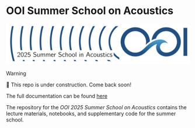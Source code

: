 # OOI Summer School on Acoustics
![OOI logo](imgs/summer_school_logo.png)

> [!WARNING]
> 👷 This repo is under construction. Come back soon!

The full documentation can be found [here](https://2025-summer-school-acoustics.readthedocs.io/en/docs_dev/)

<!-- SPHINX-START -->

The repository for the *OOI 2025 Summer School on Acoustics* contains the lecture materials, notebooks, and supplementary code for the summer school.
